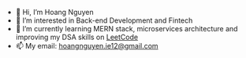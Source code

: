 - 👋 Hi, I’m Hoang Nguyen
- 👀 I’m interested in Back-end Development and Fintech
- 🌱 I’m currently learning MERN stack, microservices architecture and improving my DSA skills on [LeetCode](https://leetcode.com/NguyenKhaiHoang/)
- 📫 My email: hoangnguyen.ie12@gmail.com

<!---
NguyenKhaiHoang/NguyenKhaiHoang is a ✨ special ✨ repository because its `README.md` (this file) appears on your GitHub profile.
You can click the Preview link to take a look at your changes.
--->
